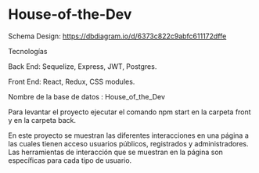 # House-of-the-Dev


  
  Schema Design:  https://dbdiagram.io/d/6373c822c9abfc611172dffe

 
  Tecnologías

  Back End: Sequelize, Express, JWT, Postgres.


  Front End: React, Redux, CSS modules.


  Nombre de la base de datos : House_of_the_Dev


  Para levantar el proyecto  ejecutar el comando npm start en la carpeta front y en la carpeta back.
  

  En este proyecto se muestran las diferentes interacciones en una página  a las cuales tienen acceso usuarios públicos, registrados y administradores. Las  herramientas  de interacción  que se muestran en la página son específicas para cada tipo de usuario.